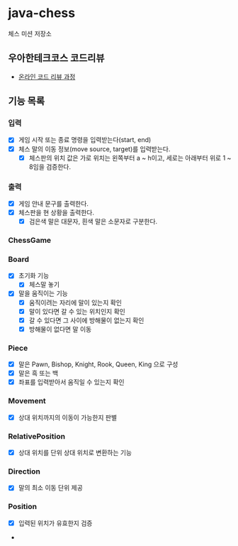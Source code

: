 # java-chess

체스 미션 저장소

## 우아한테크코스 코드리뷰

- [온라인 코드 리뷰 과정](https://github.com/woowacourse/woowacourse-docs/blob/master/maincourse/README.md)


## 기능 목록

### 입력
- [x] 게임 시작 또는 종료 명령을 입력받는다(start, end)
- [x] 체스 말의 이동 정보(move source, target)를 입력받는다.
  - [x] 체스판의 위치 값은 가로 위치는 왼쪽부터 a ~ h이고, 세로는 아래부터 위로 1 ~ 8임을 검증한다.

### 출력
- [x] 게임 안내 문구를 출력한다.
- [x] 체스판을 현 상황을 출력한다.
  - [x] 검은색 말은 대문자, 흰색 말은 소문자로 구분한다.

### ChessGame

### Board
- [x] 초기화 기능
  - [x] 체스말 놓기
- [x] 말을 움직이는 기능
  - [x] 움직이려는 자리에 말이 있는지 확인
  - [x] 말이 있다면 갈 수 있는 위치인지 확인
  - [x] 갈 수 있다면 그 사이에 방해물이 없는지 확인
  - [x] 방해물이 없다면 말 이동

### Piece

- [X] 말은 Pawn, Bishop, Knight, Rook, Queen, King 으로 구성
- [X] 말은 흑 또는 백
- [X] 좌표를 입력받아서 움직일 수 있는지 확인

### Movement

- [X] 상대 위치까지의 이동이 가능한지 판별

### RelativePosition

- [x] 상대 위치를 단위 상대 위치로 변환하는 기능

### Direction

- [x] 말의 최소 이동 단위 제공

### Position

- [x] 입력된 위치가 유효한지 검증
- 
